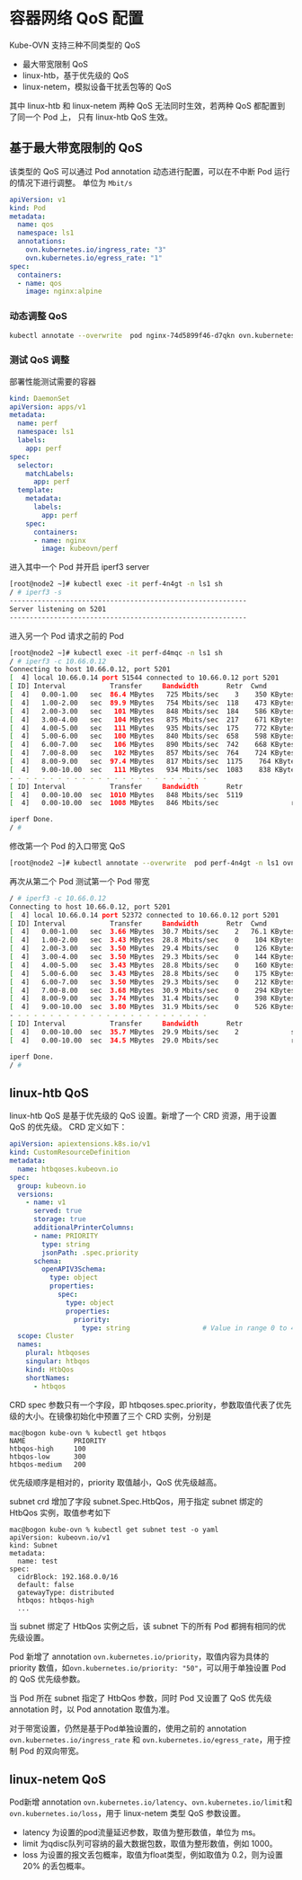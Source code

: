 # 容器网络 QoS 配置

Kube-OVN 支持三种不同类型的 QoS

- 最大带宽限制 QoS
- linux-htb，基于优先级的 QoS
- linux-netem，模拟设备干扰丢包等的 QoS

其中 linux-htb 和 linux-netem 两种 QoS 无法同时生效，若两种 QoS 都配置到了同一个 Pod 上，
只有 linux-htb QoS 生效。

## 基于最大带宽限制的 QoS
该类型的 QoS 可以通过 Pod annotation 动态进行配置，可以在不中断 Pod 运行的情况下进行调整。
单位为 `Mbit/s`

```yaml
apiVersion: v1
kind: Pod
metadata:
  name: qos
  namespace: ls1
  annotations:
    ovn.kubernetes.io/ingress_rate: "3"
    ovn.kubernetes.io/egress_rate: "1"
spec:
  containers:
  - name: qos
    image: nginx:alpine
```

### 动态调整 QoS

```bash
kubectl annotate --overwrite  pod nginx-74d5899f46-d7qkn ovn.kubernetes.io/ingress_rate=3
```

### 测试 QoS 调整

部署性能测试需要的容器
```yaml
kind: DaemonSet
apiVersion: apps/v1
metadata:
  name: perf
  namespace: ls1
  labels:
    app: perf
spec:
  selector:
    matchLabels:
      app: perf
  template:
    metadata:
      labels:
        app: perf
    spec:
      containers:
      - name: nginx
        image: kubeovn/perf
```

进入其中一个 Pod 并开启 iperf3 server

```bash
[root@node2 ~]# kubectl exec -it perf-4n4gt -n ls1 sh
/ # iperf3 -s
-----------------------------------------------------------
Server listening on 5201
-----------------------------------------------------------

```

进入另一个 Pod 请求之前的 Pod
```bash
[root@node2 ~]# kubectl exec -it perf-d4mqc -n ls1 sh
/ # iperf3 -c 10.66.0.12
Connecting to host 10.66.0.12, port 5201
[  4] local 10.66.0.14 port 51544 connected to 10.66.0.12 port 5201
[ ID] Interval           Transfer     Bandwidth       Retr  Cwnd
[  4]   0.00-1.00   sec  86.4 MBytes   725 Mbits/sec    3    350 KBytes
[  4]   1.00-2.00   sec  89.9 MBytes   754 Mbits/sec  118    473 KBytes
[  4]   2.00-3.00   sec   101 MBytes   848 Mbits/sec  184    586 KBytes
[  4]   3.00-4.00   sec   104 MBytes   875 Mbits/sec  217    671 KBytes
[  4]   4.00-5.00   sec   111 MBytes   935 Mbits/sec  175    772 KBytes
[  4]   5.00-6.00   sec   100 MBytes   840 Mbits/sec  658    598 KBytes
[  4]   6.00-7.00   sec   106 MBytes   890 Mbits/sec  742    668 KBytes
[  4]   7.00-8.00   sec   102 MBytes   857 Mbits/sec  764    724 KBytes
[  4]   8.00-9.00   sec  97.4 MBytes   817 Mbits/sec  1175    764 KBytes
[  4]   9.00-10.00  sec   111 MBytes   934 Mbits/sec  1083    838 KBytes
- - - - - - - - - - - - - - - - - - - - - - - - -
[ ID] Interval           Transfer     Bandwidth       Retr
[  4]   0.00-10.00  sec  1010 MBytes   848 Mbits/sec  5119             sender
[  4]   0.00-10.00  sec  1008 MBytes   846 Mbits/sec                  receiver

iperf Done.
/ #
```

修改第一个 Pod 的入口带宽 QoS

```bash
[root@node2 ~]# kubectl annotate --overwrite  pod perf-4n4gt -n ls1 ovn.kubernetes.io/ingress_rate=30
```

再次从第二个 Pod 测试第一个 Pod 带宽
```bash
/ # iperf3 -c 10.66.0.12
Connecting to host 10.66.0.12, port 5201
[  4] local 10.66.0.14 port 52372 connected to 10.66.0.12 port 5201
[ ID] Interval           Transfer     Bandwidth       Retr  Cwnd
[  4]   0.00-1.00   sec  3.66 MBytes  30.7 Mbits/sec    2   76.1 KBytes
[  4]   1.00-2.00   sec  3.43 MBytes  28.8 Mbits/sec    0    104 KBytes
[  4]   2.00-3.00   sec  3.50 MBytes  29.4 Mbits/sec    0    126 KBytes
[  4]   3.00-4.00   sec  3.50 MBytes  29.3 Mbits/sec    0    144 KBytes
[  4]   4.00-5.00   sec  3.43 MBytes  28.8 Mbits/sec    0    160 KBytes
[  4]   5.00-6.00   sec  3.43 MBytes  28.8 Mbits/sec    0    175 KBytes
[  4]   6.00-7.00   sec  3.50 MBytes  29.3 Mbits/sec    0    212 KBytes
[  4]   7.00-8.00   sec  3.68 MBytes  30.9 Mbits/sec    0    294 KBytes
[  4]   8.00-9.00   sec  3.74 MBytes  31.4 Mbits/sec    0    398 KBytes
[  4]   9.00-10.00  sec  3.80 MBytes  31.9 Mbits/sec    0    526 KBytes
- - - - - - - - - - - - - - - - - - - - - - - - -
[ ID] Interval           Transfer     Bandwidth       Retr
[  4]   0.00-10.00  sec  35.7 MBytes  29.9 Mbits/sec    2             sender
[  4]   0.00-10.00  sec  34.5 MBytes  29.0 Mbits/sec                  receiver

iperf Done.
/ #
```


## linux-htb QoS
linux-htb QoS 是基于优先级的 QoS 设置。新增了一个 CRD 资源，用于设置 QoS 的优先级。
CRD 定义如下：

```yaml
apiVersion: apiextensions.k8s.io/v1
kind: CustomResourceDefinition
metadata:
  name: htbqoses.kubeovn.io
spec:
  group: kubeovn.io
  versions:
    - name: v1
      served: true
      storage: true
      additionalPrinterColumns:
      - name: PRIORITY
        type: string
        jsonPath: .spec.priority
      schema:
        openAPIV3Schema:
          type: object
          properties:
            spec:
              type: object
              properties:
                priority:
                  type: string					# Value in range 0 to 4,294,967,295.
  scope: Cluster
  names:
    plural: htbqoses
    singular: htbqos
    kind: HtbQos
    shortNames:
      - htbqos
```
CRD spec 参数只有一个字段，即 htbqoses.spec.priority，参数取值代表了优先级的大小。在镜像初始化中预置了三个 CRD 实例，分别是

```
mac@bogon kube-ovn % kubectl get htbqos
NAME            PRIORITY
htbqos-high     100
htbqos-low      300
htbqos-medium   200
```
优先级顺序是相对的，priority 取值越小，QoS 优先级越高。

subnet crd 增加了字段 subnet.Spec.HtbQos，用于指定 subnet 绑定的 HtbQos 实例，取值参考如下

```
mac@bogon kube-ovn % kubectl get subnet test -o yaml
apiVersion: kubeovn.io/v1
kind: Subnet
metadata:
  name: test
spec:
  cidrBlock: 192.168.0.0/16
  default: false
  gatewayType: distributed
  htbqos: htbqos-high
  ...
```
当 subnet 绑定了 HtbQos 实例之后，该 subnet 下的所有 Pod 都拥有相同的优先级设置。

Pod 新增了 annotation `ovn.kubernetes.io/priority`，取值内容为具体的 priority 数值，如`ovn.kubernetes.io/priority: "50"`，可以用于单独设置 Pod 的 QoS 优先级参数。

当 Pod 所在 subnet 指定了 HtbQos 参数，同时 Pod 又设置了 QoS 优先级 annotation 时，以 Pod annotation 取值为准。

对于带宽设置，仍然是基于Pod单独设置的，使用之前的 annotation `ovn.kubernetes.io/ingress_rate` 和 `ovn.kubernetes.io/egress_rate`，用于控制 Pod 的双向带宽。

## linux-netem QoS
Pod新增 annotation `ovn.kubernetes.io/latency`、`ovn.kubernetes.io/limit`和
`ovn.kubernetes.io/loss`，用于 linux-netem 类型 QoS 参数设置。

- latency 为设置的pod流量延迟参数，取值为整形数值，单位为 ms。
- limit 为qdisc队列可容纳的最大数据包数，取值为整形数值，例如 1000。
- loss 为设置的报文丢包概率，取值为float类型，例如取值为 0.2，则为设置 20% 的丢包概率。
